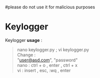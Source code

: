 #please do not use it for malicious purposes
# Keylogger

Keylogger **usage** :
> nano keylogger.py ; vi keylogger.py <br>
> Change : <br>
> "user@asd.com", "password"<br>
> nano : ctrl + o , enter , ctrl + x<br>
> vi : insert , esc, :wq , enter
